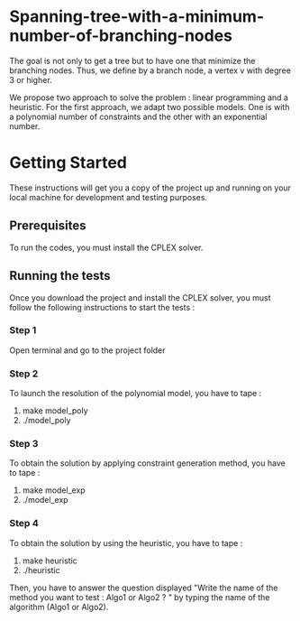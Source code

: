 # Spanning-tree-with-a-minimum-number-of-branching-nodes
The goal is not only to get a tree but to have one that minimize the branching nodes. Thus, we define by a branch node, a vertex v with degree 3 or higher.

We propose two approach to solve the problem : linear programming and a heuristic. For the first approach, we adapt two possible models. One is with a polynomial number of constraints and the other with an exponential number.

# Getting Started
These instructions will get you a copy of the project up and running on your local machine for development and testing purposes.
## Prerequisites
To run the codes, you must install the CPLEX solver.
## Running the tests
Once you download the project and install the CPLEX solver, you must follow the following instructions to start the tests :
### Step 1 
Open terminal and go to the project folder
### Step 2
To launch the resolution of the polynomial model, you have to tape :
  1. make model_poly
  2. ./model_poly
### Step 3 
To obtain the solution by applying constraint generation method, you have to tape :
  1. make model_exp
  2. ./model_exp
### Step 4
To obtain the solution by using the heuristic, you have to tape :
  1. make heuristic
  2. ./heuristic
  
Then, you have to answer the question displayed "Write the name of the method you want to test : Algo1 or Algo2 ?
" by typing the name of the algorithm (Algo1 or Algo2).

